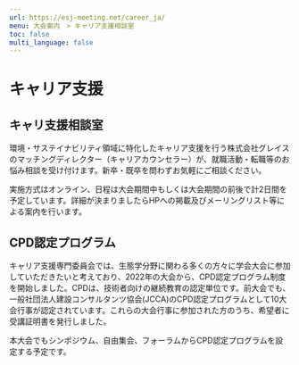 ```yaml
---
url: https://esj-meeting.net/career_ja/
menu: 大会案内　> キャリア支援相談室
toc: false
multi_language: false
---
```


# キャリア支援

## キャリ支援相談室

環境・サステイナビリティ領域に特化したキャリア支援を行う株式会社グレイスのマッチングディレクター（キャリアカウンセラー）が、就職活動・転職等のお悩み相談を受け付けます。新卒・既卒を問わずお気軽にご相談ください。

実施方式はオンライン、日程は大会期間中もしくは大会期間の前後で計2日間を予定しています。詳細が決まりましたらHPへの掲載及びメーリングリスト等による案内を行います。

## CPD認定プログラム

キャリア支援専門委員会では、生態学分野に関わる多くの方々に学会大会に参加していただきたいと考えており、2022年の大会から、CPD認定プログラム制度を開始しました。CPDは、技術者向けの継続教育の認定単位です。前大会でも、一般社団法人建設コンサルタンツ協会(JCCA)のCPD認定プログラムとして10大会行事が認定されています。これらの大会行事に参加された方のうち、希望者に受講証明書を発行しました。

本大会でもシンポジウム、自由集会、フォーラムからCPD認定プログラムを設定する予定です。
